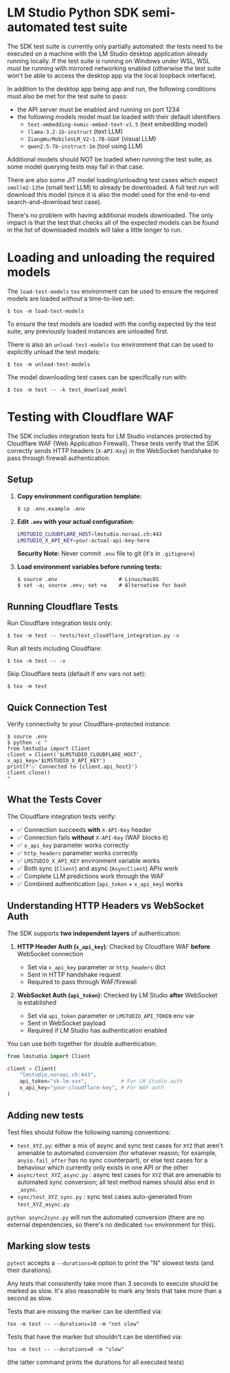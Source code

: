 # LM Studio Python SDK semi-automated test suite

The SDK test suite is currently only partially automated: the
tests need to be executed on a machine with the LM Studio
desktop application already running locally. If the test suite
is running on Windows under WSL, WSL must be running with mirrored
networking enabled (otherwise the test suite won't be able to
access the desktop app via the local loopback interface).

In addition to the desktop app being app and run, the following
conditions must also be met for the test suite to pass:

- the API server must be enabled and running on port 1234
- the following models model must be loaded with their default identifiers
  - `text-embedding-nomic-embed-text-v1.5` (text embedding model)
  - `llama-3.2-1b-instruct` (text LLM)
  - `ZiangWu/MobileVLM_V2-1.7B-GGUF` (visual LLM)
  - `qwen2.5-7b-instruct-1m` (tool using LLM)

Additional models should NOT be loaded when running the test suite,
as some model querying tests may fail in that case.

There are also some JIT model loading/unloading test cases which
expect `smollm2-135m` (small text LLM) to already be downloaded.
A full test run will download this model (since it is also the
model used for the end-to-end search-and-download test case).

There's no problem with having additional models downloaded.
The only impact is that the test that checks all of the expected
models can be found in the list of downloaded models will take a
little longer to run.


# Loading and unloading the required models

The `load-test-models` `tox` environment can be used to ensure the required
models are loaded *without* a time-to-live set:

```console
$ tox -m load-test-models
```

To ensure the test models are loaded with the config expected by the test suite,
any previously loaded instances are unloaded first.

There is also an `unload-test-models` `tox` environment that can be used to
explicitly unload the test models:

```console
$ tox -m unload-test-models
```

The model downloading test cases can be specifically run with:

```console
$ tox -m test -- -k test_download_model
```


# Testing with Cloudflare WAF

The SDK includes integration tests for LM Studio instances protected by Cloudflare WAF (Web Application Firewall). These tests verify that the SDK correctly sends HTTP headers (`X-API-Key`) in the WebSocket handshake to pass through firewall authentication.

## Setup

1. **Copy environment configuration template:**
   ```console
   $ cp .env.example .env
   ```

2. **Edit `.env` with your actual configuration:**
   ```bash
   LMSTUDIO_CLOUDFLARE_HOST=lmstudio.noraai.ch:443
   LMSTUDIO_X_API_KEY=your-actual-api-key-here
   ```

   **Security Note:** Never commit `.env` file to git (it's in `.gitignore`)

3. **Load environment variables before running tests:**
   ```console
   $ source .env                    # Linux/macOS
   $ set -a; source .env; set +a    # Alternative for bash
   ```

## Running Cloudflare Tests

Run Cloudflare integration tests only:
```console
$ tox -m test -- tests/test_cloudflare_integration.py -v
```

Run all tests including Cloudflare:
```console
$ tox -m test -- -v
```

Skip Cloudflare tests (default if env vars not set):
```console
$ tox -m test
```

## Quick Connection Test

Verify connectivity to your Cloudflare-protected instance:

```console
$ source .env
$ python -c "
from lmstudio import Client
client = Client('$LMSTUDIO_CLOUDFLARE_HOST', x_api_key='$LMSTUDIO_X_API_KEY')
print(f'✅ Connected to {client.api_host}')
client.close()
"
```

## What the Tests Cover

The Cloudflare integration tests verify:

- ✅ Connection succeeds **with** `X-API-Key` header
- ✅ Connection fails **without** `X-API-Key` (WAF blocks it)
- ✅ `x_api_key` parameter works correctly
- ✅ `http_headers` parameter works correctly
- ✅ `LMSTUDIO_X_API_KEY` environment variable works
- ✅ Both sync (`Client`) and async (`AsyncClient`) APIs work
- ✅ Complete LLM predictions work through the WAF
- ✅ Combined authentication (`api_token` + `x_api_key`) works

## Understanding HTTP Headers vs WebSocket Auth

The SDK supports **two independent layers** of authentication:

1. **HTTP Header Auth (`x_api_key`)**: Checked by Cloudflare WAF **before** WebSocket connection
   - Set via `x_api_key` parameter or `http_headers` dict
   - Sent in HTTP handshake request
   - Required to pass through WAF/firewall

2. **WebSocket Auth (`api_token`)**: Checked by LM Studio **after** WebSocket is established
   - Set via `api_token` parameter or `LMSTUDIO_API_TOKEN` env var
   - Sent in WebSocket payload
   - Required if LM Studio has authentication enabled

You can use both together for double authentication:
```python
from lmstudio import Client

client = Client(
    "lmstudio.noraai.ch:443",
    api_token="sk-lm-xxx",           # For LM Studio auth
    x_api_key="your-cloudflare-key", # For WAF auth
)
```


## Adding new tests

Test files should follow the following naming conventions:

- `test_XYZ.py`: either a mix of async and sync test cases for `XYZ` that aren't amenable to
  automated conversion (for whatever reason; for example, `anyio.fail_after` has no sync counterpart),
  or else test cases for a behaviour which currently only exists in one API or the other
- `async/test_XYZ_async.py` : async test cases for `XYZ` that are amenable to automated sync conversion;
  all test method names should also end in `_async`.
- `sync/test_XYZ_sync.py` : sync test cases auto-generated from `test_XYZ_async.py`

`python async2sync.py` will run the automated conversion (there are no external dependencies,
so there's no dedicated `tox` environment for this).

## Marking slow tests

`pytest` accepts a `--durations=N` option to print the "N" slowest tests (and their durations).

Any tests that consistently take more than 3 seconds to execute should be marked as slow. It's
also reasonable to mark any tests that take more than a second as slow.

Tests that are missing the marker can be identified via:

```
tox -m test -- --durations=10 -m "not slow"
```

Tests that have the marker but shouldn't can be identified via:

```
tox -m test -- --durations=0 -m "slow"
```

(the latter command prints the durations for all executed tests)
